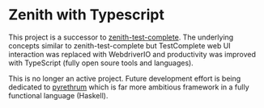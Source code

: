 # Zenith with Typescript

This project is a successor to [zenith-test-complete](https://github.com/theGhostJW/zenith-test-complete). The underlying concepts similar to zenith-test-complete but TestComplete web UI interaction was replaced with WebdriverIO and productivity was improved with TypeScript (fully open soure tools and languages).

This is no longer an active project. Future development effort is being dedicated to [pyrethrum](https://github.com/theGhostJW/pyrethrum) which is far more ambitious framework in a fully functional language (Haskell).

